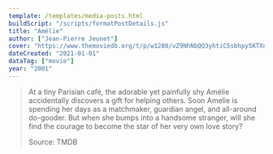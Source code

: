 ```yaml
---
template: /templates/media-posts.html
buildScript: "/scripts/formatPostDetails.js"
title: "Amélie"
author: ["Jean-Pierre Jeunet"]
cover: "https://www.themoviedb.org/t/p/w1280/vZ9NhNbQQ3yhtiC5sbhpy5KTXns.jpg"
dateCreated: "2021-01-01"
dataTag: ["movie"]
year: "2001"
---
```


> At a tiny Parisian café, the adorable yet painfully shy Amélie accidentally discovers a gift for helping others. Soon Amelie is spending her days as a matchmaker, guardian angel, and all-around do-gooder. But when she bumps into a handsome stranger, will she find the courage to become the star of her very own love story?
>
> Source: TMDB
